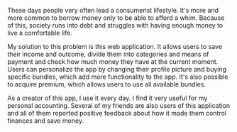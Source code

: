 These days people very often lead a consumerist lifestyle. It's more and more common to borrow money only to be able to afford a whim. Because of this, society runs into debt and struggles with having enough money to live a comfortable life.

My solution to this problem is this web application. It allows users to save their income and outcome, divide them into categories and means of payment and check how much money they have at the current moment. Users can personalize the app by changing their profile picture and buying specific bundles, which add more functionality to the app. It's also possible to acquire premium, which allows users to use all available bundles.

As a creator of this app, I use it every day. I find it very useful for my personal accounting. Several of my friends are also users of this application and all of them reported positive feedback about how it made them control finances and save money.